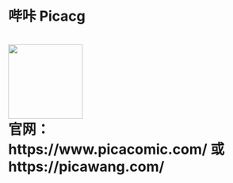 <h1>哔咔 Picacg<h1/>
   <img src="https://github.com/WRR2001/comics/assets/74068138/9e76cb79-aca4-43db-b8c3-f3626d9723d7" width="150"><br>
   <div>官网：<br>https://www.picacomic.com/ 或 https://picawang.com/</div>



